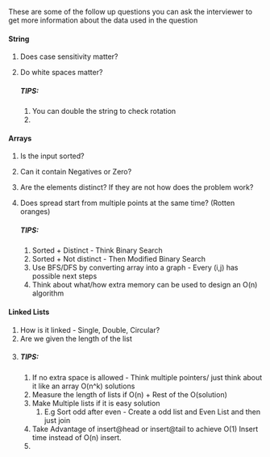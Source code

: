 These are some of the follow up questions you can ask the interviewer to get more information about the data used in the question

#### String
1. Does case sensitivity matter?
2. Do white spaces matter?

    ##### TIPS:
    1. You can double the string to check rotation
    2. 

#### Arrays
1. Is the input sorted?
2. Can it contain Negatives or Zero?
3. Are the elements distinct? If they are not how does the problem work?
4. Does spread start from multiple points at the same time? (Rotten oranges)

    ##### TIPS:
      1. Sorted + Distinct - Think Binary Search 
      2. Sorted + Not distinct - Then Modified Binary Search
      3. Use BFS/DFS by converting array into a graph - Every (i,j) has possible next steps
      4. Think about what/how extra memory can be used to design an O(n) algorithm

#### Linked Lists
1. How is it linked - Single, Double, Circular?
2. Are we given the length of the list 
3. 
    ##### TIPS:
    1. If no extra space is allowed - Think multiple pointers/ just think about it like an array O(n^k) solutions
    2. Measure the length of lists if O(n) + Rest of the O(solution) 
    3. Make Multiple lists if it is easy solution
        1. E.g Sort odd after even - Create a odd list and Even List and then just join
    4. Take Advantage of insert@head or insert@tail to achieve O(1) Insert time instead of O(n) insert.
    5. 
